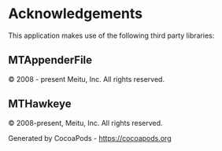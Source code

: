 # Acknowledgements
This application makes use of the following third party libraries:

## MTAppenderFile

© 2008 - present Meitu, Inc. All rights reserved.


## MTHawkeye

© 2008-present, Meitu, Inc. All rights reserved.

Generated by CocoaPods - https://cocoapods.org
